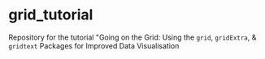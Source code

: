 # grid_tutorial
Repository for the tutorial "Going on the Grid: Using the `grid`, `gridExtra`, &amp; `gridtext` Packages for Improved Data Visualisation
